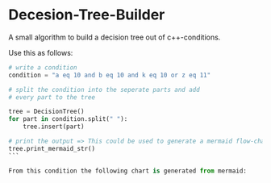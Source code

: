 # Decesion-Tree-Builder

A small algorithm to build a decision tree out of c++-conditions.

Use this as follows:

````python
# write a condition
condition = "a eq 10 and b eq 10 and k eq 10 or z eq 11"

# split the condition into the seperate parts and add
# every part to the tree

tree = DecisionTree()
for part in condition.split(" "):
    tree.insert(part)

# print the output => This could be used to generate a mermaid flow-chart
tree.print_mermaid_str()
```

From this condition the following chart is generated from mermaid:
